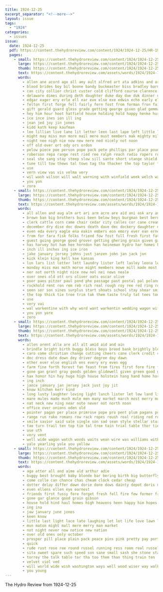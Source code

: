 ```yaml
---
title: 1924-12-25
excerpt_separator: "<!--more-->"
layout: issue
tags:
  - "1924"
categories:
  - issues
issue:
  date: 1924-12-25
  pdf: https://content.thehydroreview.com/content/1924/1924-12-25/HR-1924-12-25.pdf
  pages:
    - small: https://content.thehydroreview.com/content/1924/1924-12-25/small/HR-1924-12-25-01.jpg
      large: https://content.thehydroreview.com/content/1924/1924-12-25/large/HR-1924-12-25-01.jpg
      thumb: https://content.thehydroreview.com/content/1924/1924-12-25/thumbnails/HR-1924-12-25-01.jpg
      text: https://content.thehydroreview.com/assets/words/1924/1924-12-25/HR-1924-12-25-01.txt
      words:
        - allen ane acord age all amy ault alfred art ata adkins and ary alva ariz ang aga aycock alexander ago ashe are anna aul
        - blood brides boy bil boone bandy buckmaster biss bradley barnt bey body blonde blow boys brought bien baby barr buckle broadway bennet best bon blare ban brown bill but been big back
        - can city collier christ custer cold clifford course clarence coy cat charles clyde churches charlie canada cheer cleveland christmas car call came
        - delaware dimes during deth daughter duke day due duk dinner ditmore dec dear donna down desire dennison
        - edgar eager ery erle ell ear eve else exe edwin echo early ellison ent
        - felton first forge fell fairly fern fost from forman fron fair foote for fang fender fellow friday
        - gift gerald guard gless grade getting george given glad gemma grab gray gold golf gon green
        - hey him hour hoot hatfield house holding hold happy henke hurt horn home has houze hall how had holi hing hinton her hydro
        - ice ince ines ion ill ing
        - jean jed joy jin jones
        - kidd kath keep kaufman
        - lee lillian live lane lit letter leen last lape left little les life lola lucile loose lloyd loft ley lela list latter
        - might may miss mun more mail mere must members mak mighty miller much monday made maxton mut march man magnolia many matter mildred mckee meise materia
        - night nee nigh nie now new nere ned nicely not noon
        - off old over ort ody ors ordon
        - pelow piece poe person pope pack pete phillips par place pound paper pounds paul prescott por pie part
        - roberson repa range rest ried ree ralph reach radio ropers rong ruth road renew rast rope ren roy
        - seal she sang stay steep slow sill sante short stange shield side sally shape soda sender sister schools shivers saturday second south special ship say seems stroke smith sand sha save seck season serr san store school stockton sleet sper
        - tune till tow thews tal town tag tha thacker the top taylor torn trom them teacher talkington tissue tie tree turn trey thing
        - use
        - vern view vas vis velma very
        - wil wash wilson will walt warning with winfield week welch was winter wes weather well weatherford weight wat white west waller wey worth wheel winner watch
        - you yon
        - zora
    - small: https://content.thehydroreview.com/content/1924/1924-12-25/small/HR-1924-12-25-02.jpg
      large: https://content.thehydroreview.com/content/1924/1924-12-25/large/HR-1924-12-25-02.jpg
      thumb: https://content.thehydroreview.com/content/1924/1924-12-25/thumbnails/HR-1924-12-25-02.jpg
      text: https://content.thehydroreview.com/assets/words/1924/1924-12-25/HR-1924-12-25-02.txt
      words:
        - all allen and aug alm art ari arm acre are aid ani ask ary ano ach alon ana
        - brown ban big brothers busi been below boys burgman best bernard busing black bob bridle butler burk brother bull bord bill barber bro bank business bogus binder bethel bridgeport bay billie better bells but burkhalter
        - clerk cattle corn came chair cedar city calles cor cane cream cordell crew cash come cen call clair church cee charter cost claude christmas credit chas china close christ company centa caw
        - december dry dise doc downs death dave dec dockery daughter deering day ded date due during
        - even eda every eagle ena eakin embers eon emory ever ean ernest end ene epperly eastern
        - from for fara fisk folks friend fow fost full fresh first favors fund friday fires ford farm frank
        - guest going george good grover getting ghering grain given gas glen grove geary gone geen georgeann goods
        - has harvey hot ham hee herndon han heineman hydro har homes house harry handy hand home hail had hollis head harness him hour her happy halter
        - inch ill inches ing ice iron
        - jake january jersey johns just janzen john jan jack jon
        - kick klein king kell kee kansas
        - lun lars list letter lett laundry lister left lasley leona lester laurie las light little lot last large lin loyd like line
        - monday miss mas moth morse might members mowe mill made most money may more marie morning mccormick mound milk mers men mention mare man mail much merry merit mary miller marion
        - ner not north night nice new nol nei news neale
        - over ones old ott ors oliver oats oscar olive
        - poor paes pitzer paul pond phe passage past postal pal poland proper pauls potter paper phat per power public pope people present
        - rockhold rent ron rem reb rich real rough roy ree red ring reavy rate reno reall ready
        - seen ser son sines surplus start shoats school stay shear smith small swan see snow sell second sia sin standing salts star sleet sow span service stane sack storm send soon saturday set sick scott sorrel sun sunday sues sale sour strong save
        - the top thick tie tree trim tak them taste truly tat tees tome town ted tee toe trip triplett thing tami too tor
        - use
        - very vai
        - wal warkentine with why word want warkentin wedding wagon wife walton west went weatherford way winter weather week wire will was win weight white well while wisdom wee wide wish work
        - you yon yore
        - zero
    - small: https://content.thehydroreview.com/content/1924/1924-12-25/small/HR-1924-12-25-03.jpg
      large: https://content.thehydroreview.com/content/1924/1924-12-25/large/HR-1924-12-25-03.jpg
      thumb: https://content.thehydroreview.com/content/1924/1924-12-25/thumbnails/HR-1924-12-25-03.jpg
      text: https://content.thehydroreview.com/assets/words/1924/1924-12-25/HR-1924-12-25-03.txt
      words:
        - allen arent alla are all alt amid aid and ain
        - brindle bright birth buggy bless boys brood bank brightly bles black baie begin been bay bring bills bout brown bow bales but butts born brought board brand book bob buck
        - caro come christian change cutting cheers cane clerk credit claus carl cotton close christ cust cutter corn christmas christin cash chairs cor couch came
        - dec dress date down dey driver degree day dawn
        - ether ever else english ens every ery even egg
        - farm fine forth forest fan feast from fires first fore fire for fresh free faith found
        - gone gan grant gray goods golden glidewell given green good grinder german
        - hax honor hin hay huge high house holstein hang hand home horse holly has housel humble hydro harrow haman helly hands happy
        - ing inch
        - jance january jan jersey jack just joy jit
        - know kitchen kerr kind
        - long lusty laughter loving light lunch lister let low land lights like
        - mare mules made much mule men many market march most merry mon millet might mas messa man merson miles morn moon may milk mil mention
        - nat neck new ning near note never not north noon
        - office over onions oden old
        - pointer pagan per place primrose pope pro pent plum pagans powers prairie pat poor public pose par
        - range run rake romans row rack ropes roush real riding red ross rowan ring round
        - smile savior said sale single son sad sean style stellar start shoats sun sung sell sear steer shape sour sorrel spring steel small season shin slack stalk spoon scarlet shine sweet sal smooth say savage stand
        - tae turn trail ten top tim tal tree tain trial table thor tie tiny too the tramp thon taylor ton thing them than
        - use uth
        - very vent
        - well wide wagon watch woods waits wean wire was williams with windows white winter water went wil wine world west whack will wish
        - yale yearling yule you yellow
    - small: https://content.thehydroreview.com/content/1924/1924-12-25/small/HR-1924-12-25-04.jpg
      large: https://content.thehydroreview.com/content/1924/1924-12-25/large/HR-1924-12-25-04.jpg
      thumb: https://content.thehydroreview.com/content/1924/1924-12-25/thumbnails/HR-1924-12-25-04.jpg
      text: https://content.thehydroreview.com/assets/words/1924/1924-12-25/HR-1924-12-25-04.txt
      words:
        - ago atter all and aime ald arthur adie
        - buggy best brought baby blonde bar bering birth big butterfly bly back blood bura barn brick but been brilliant ber belt bare bath ben business
        - come colle can chance chas cheam clock cedar cheap
        - dotter delay differ down dorie done dows dainty depot doris december ded dress dark dorothy day
        - even ellens ellen eye earnest
        - friends first fussy fore forget fresh fell fire few former from fear felt friendly farms for fall
        - gone gar glance good grain gibson
        - house hold hind haul homes high heavens heen happy him hopes har harvey hands hail hoot hove had harness her hung how
        - ing ina
        - jaw january june jones
        - keen know
        - little last light lace late laughing let lot life love lawn long look
        - mun maton might mall mere merry man market
        - not night never now notice new nation
        - over old ones only october
        - prosper pill place plain pack peace pins pink pretty pay port patient pile princess peake pleasant people
        - quick
        - rude rust rose ree round russel running ress room real russell
        - sita sweet spare such speed son sane small sash she stone state see slagell snow struck south sigh sunday said sell spring sober say sunshine smart swiss silk sale
        - torrey the talk table tor tha too them than thing train ten
        - velvet viol ved
        - will world wide wish washington ways well wood wiser way walk wilson wind with white wife went want was week
        - you young
---
```


The Hydro Review from 1924-12-25

<!--more-->

